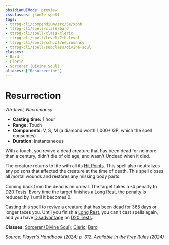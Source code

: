 ```yaml
---
obsidianUIMode: preview
cssclasses: json5e-spell
tags:
- ttrpg-cli/compendium/src/5e/xphb
- ttrpg-cli/spell/class/bard
- ttrpg-cli/spell/class/cleric
- ttrpg-cli/spell/level/7th-level
- ttrpg-cli/spell/school/necromancy
- ttrpg-cli/spell/subclass/divine-soul
classes:
- Bard
- Cleric
- Sorcerer (Divine Soul)
aliases: ["Resurrection"]
---
```

# Resurrection
*7th-level, Necromancy*  


- **Casting time:** 1 hour
- **Range:** Touch
- **Components:** V, S, M (a diamond worth 1,000+ GP, which the spell consumes)
- **Duration:** Instantaneous

With a touch, you revive a dead creature that has been dead for no more than a century, didn't die of old age, and wasn't Undead when it died.

The creature returns to life with all its [Hit Points](2-Mechanics/CLI/rules/variant-rules/hit-points-xphb.md). This spell also neutralizes any poisons that affected the creature at the time of death. This spell closes all mortal wounds and restores any missing body parts.

Coming back from the dead is an ordeal. The target takes a -4 penalty to [D20 Tests](2-Mechanics/CLI/rules/variant-rules/d20-test-xphb.md). Every time the target finishes a [Long Rest](2-Mechanics/CLI/rules/variant-rules/long-rest-xphb.md), the penalty is reduced by 1 until it becomes 0.

Casting this spell to revive a creature that has been dead for 365 days or longer taxes you. Until you finish a [Long Rest](2-Mechanics/CLI/rules/variant-rules/long-rest-xphb.md), you can't cast spells again, and you have [Disadvantage](2-Mechanics/CLI/rules/variant-rules/disadvantage-xphb.md) on [D20 Tests](2-Mechanics/CLI/rules/variant-rules/d20-test-xphb.md).

**Classes**: [Sorcerer (Divine Soul)](2-Mechanics/CLI/lists/list-spells-classes-sorcerer-xphb-divine-soul-xge.md "subclass=XGE;class=XPHB"); [Cleric](2-Mechanics/CLI/lists/list-spells-classes-cleric.md); [Bard](2-Mechanics/CLI/lists/list-spells-classes-bard.md)

*Source: Player's Handbook (2024) p. 312. Available in the Free Rules (2024)*